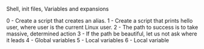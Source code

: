 Shell, init files, Variables and expansions

0 - Create a script that creates an alias.
1 - Create a script that prints hello user, where user is the current Linux user.
2 - The path to success is to take massive, determined action
3 - If the path be beautiful, let us not ask where it leads
4 - Global variables
5 - Local variables
6 - Local variable

